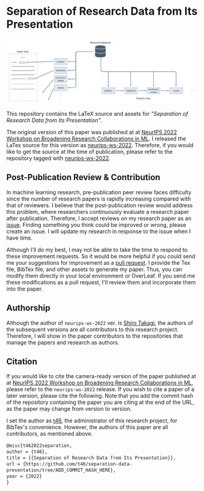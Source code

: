 # Separation of Research Data from Its Presentation

![image info](./figs/paper_as_a_view.png)

This repository contains the LaTeX source and assets for *"Separation of Research Data from Its Presentation"*.

The original version of this paper was published at at [NeurIPS 2022 Workshop on Broadening Research Collaborations in ML](https://sites.google.com/view/broadening-collaboration-in-ml/). I released the LaTex source for this version as [neurips-ws-2022](https://github.com/t46/separation-data-presentation/releases/tag/neurips-ws-2022). Therefore, if you would like to get the source at the time of publication, please refer to the repository tagged with [neurips-ws-2022](https://github.com/t46/separation-data-presentation/tree/neurips-ws-2022).

## Post-Publication Review & Contribution
In machine learning research, pre-publication peer review faces difficulty since the number of research papers is rapidly increasing compared with that of reviewers. I believe that the post-publication review would address this problem, where researchers continuously evaluate a research paper after publication. Therefore, I accept reviews on my research paper as an [issue](https://github.com/t46/separation-data-presentation/issues). Finding something you think could be improved or wrong, please create an issue. I will update my research in response to the issue when I have time.

Although I’ll do my best, I may not be able to take the time to respond to these improvement requests. So it would be more helpful if you could send me your suggestions for improvement as a [pull request](https://github.com/t46/separation-data-presentation/pulls). I provide the Tex file, BibTex file, and other assets to generate my paper. Thus, you can modify them directly in your local environment or OverLeaf. If you send me these modifications as a pull request, I'll review them and incorporate them into the paper.

## Authorship
Although the author of `neurips-ws-2022` ver. is [Shiro Takagi](https://t46.github.io/), the authors of the subsequent versions are all contributors to this research project. Therefore, I will show in the paper contributors to the repositories that manage the papers and research as authors.

## Citation
If you would like to cite the camera-ready version of the paper published at at [NeurIPS 2022 Workshop on Broadening Research Collaborations in ML](https://sites.google.com/view/broadening-collaboration-in-ml/), please refer to the `neurips-ws-2022` release. If you wish to cite a paper of a later version, please cite the following. Note that you add the commit hash of the repository containing the paper you are citing at the end of the URL, as the paper may change from version to version. 

I set the author as [t46](https://github.com/t46), the administrator of this research project, for BibTex's convenience. However, the authors of this paper are all contributors, as mentioned above.
```
@misc{t462022separation,
author = {t46},
title = {{Separation of Research Data from Its Presentation}},
url = {https://github.com/t46/separation-data-presentation/tree/ADD_COMMIT_HASH_HERE},
year = {2022}
}
```